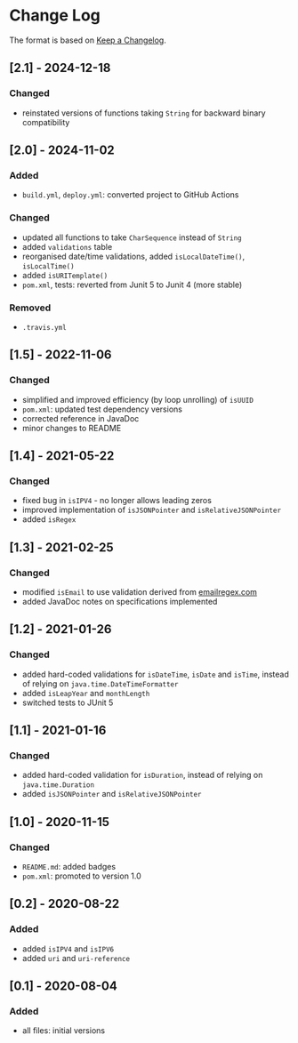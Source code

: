 # Change Log

The format is based on [Keep a Changelog](http://keepachangelog.com/).

## [2.1] - 2024-12-18
### Changed
- reinstated versions of functions taking `String` for backward binary compatibility

## [2.0] - 2024-11-02
### Added
- `build.yml`, `deploy.yml`: converted project to GitHub Actions
### Changed
- updated all functions to take `CharSequence` instead of `String`
- added `validations` table
- reorganised date/time validations, added `isLocalDateTime()`, `isLocalTime()`
- added `isURITemplate()`
- `pom.xml`, tests: reverted from Junit 5 to Junit 4 (more stable)
### Removed
- `.travis.yml`

## [1.5] - 2022-11-06
### Changed
- simplified and improved efficiency (by loop unrolling) of `isUUID`
- `pom.xml`: updated test dependency versions
- corrected reference in JavaDoc
- minor changes to README

## [1.4] - 2021-05-22
### Changed
- fixed bug in `isIPV4` - no longer allows leading zeros
- improved implementation of `isJSONPointer` and `isRelativeJSONPointer`
- added `isRegex`

## [1.3] - 2021-02-25
### Changed
- modified `isEmail` to use validation derived from [emailregex.com](http://emailregex.com/)
- added JavaDoc notes on specifications implemented

## [1.2] - 2021-01-26
### Changed
- added hard-coded validations for `isDateTime`, `isDate` and `isTime`, instead of relying on
`java.time.DateTimeFormatter`
- added `isLeapYear` and `monthLength`
- switched tests to JUnit 5

## [1.1] - 2021-01-16
### Changed
- added hard-coded validation for `isDuration`, instead of relying on `java.time.Duration`
- added `isJSONPointer` and `isRelativeJSONPointer`

## [1.0] - 2020-11-15
### Changed
- `README.md`: added badges
- `pom.xml`: promoted to version 1.0

## [0.2] - 2020-08-22
### Added
- added `isIPV4` and `isIPV6`
- added `uri` and `uri-reference`

## [0.1] - 2020-08-04
### Added
- all files: initial versions
